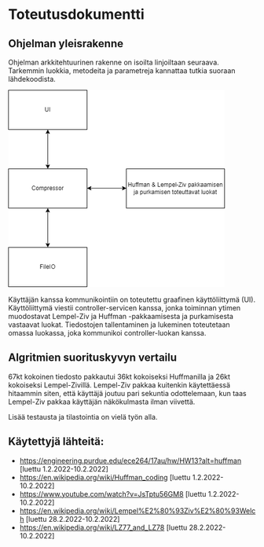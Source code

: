 # Toteutusdokumentti

## Ohjelman yleisrakenne

Ohjelman arkkitehtuurinen rakenne on isoilta linjoiltaan seuraava. Tarkemmin luokkia, metodeita ja parametreja kannattaa tutkia suoraan lähdekoodista.

![Kaavio](https://github.com/Juboskar/pakkausalgoritmit/blob/main/dokumentaatio/kuvat/arkkitehtuuri.png)

Käyttäjän kanssa kommunikointiin on toteutettu graafinen käyttöliittymä (UI). Käyttöliittymä viestii controller-servicen kanssa, jonka toiminnan ytimen muodostavat Lempel-Ziv ja Huffman -pakkaamisesta ja purkamisesta vastaavat luokat. Tiedostojen tallentaminen ja lukeminen toteutetaan omassa luokassa, joka kommunikoi controller-luokan kanssa. 

## Algritmien suorituskyvyn vertailu

67kt kokoinen tiedosto pakkautui 36kt kokoiseksi Huffmanilla ja 26kt kokoiseksi Lempel-Zivillä. Lempel-Ziv pakkaa kuitenkin käytettäessä hitaammin siten, että käyttäjä joutuu pari sekuntia odottelemaan, kun taas Lempel-Ziv pakkaa käyttäjän näkökulmasta ilman viivettä. 

Lisää testausta ja tilastointia on vielä työn alla.

## Käytettyjä lähteitä:

- https://engineering.purdue.edu/ece264/17au/hw/HW13?alt=huffman [luettu 1.2.2022-10.2.2022]
- https://en.wikipedia.org/wiki/Huffman_coding [luettu 1.2.2022-10.2.2022]
- https://www.youtube.com/watch?v=JsTptu56GM8 [luettu 1.2.2022-10.2.2022]
- https://en.wikipedia.org/wiki/Lempel%E2%80%93Ziv%E2%80%93Welch [luettu 28.2.2022-10.2.2022]
- https://en.wikipedia.org/wiki/LZ77_and_LZ78 [luettu 28.2.2022-10.2.2022]
